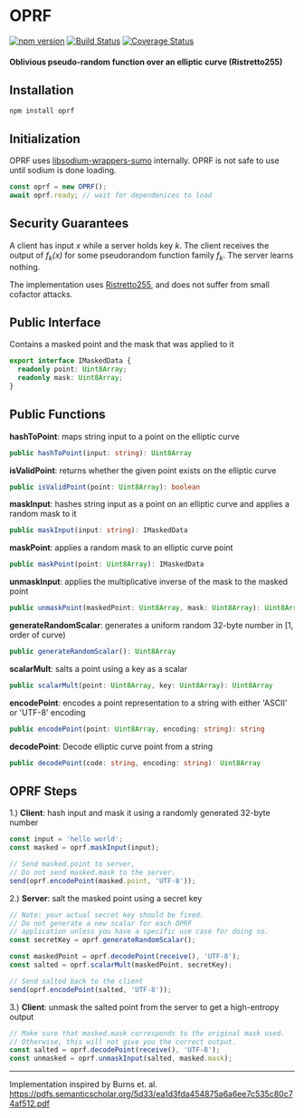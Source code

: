 # OPRF
[![npm version](https://badge.fury.io/js/oprf.svg)](https://badge.fury.io/js/oprf) 
[![Build Status](https://travis-ci.org/multiparty/oprf.svg?branch=master)](https://travis-ci.org/multiparty/oprf)
[![Coverage Status](https://coveralls.io/repos/github/multiparty/oprf/badge.svg?branch=master)](https://coveralls.io/github/multiparty/oprf?branch=master)

#### Oblivious pseudo-random function over an elliptic curve (Ristretto255)

## Installation
```npm install oprf```

## Initialization 
OPRF uses [libsodium-wrappers-sumo](https://github.com/jedisct1/libsodium.js) internally. OPRF is not safe to use until sodium is done loading.

```Typescript
const oprf = new OPRF();
await oprf.ready; // wait for dependenices to load
```

## Security Guarantees
A client has input _x_ while a server holds key _k_. The client receives the output of *f<sub>k</sub>(x)* for some pseudorandom function family *f<sub>k</sub>*. The server learns nothing.

The implementation uses [Ristretto255](https://libsodium.gitbook.io/doc/advanced/point-arithmetic/ristretto), and does not suffer from small cofactor attacks.

## Public Interface
Contains a masked point and the mask that was applied to it
```Typescript
export interface IMaskedData {
  readonly point: Uint8Array;
  readonly mask: Uint8Array;
}
```

## Public Functions

**hashToPoint**: maps string input to a point on the elliptic curve
```Typescript
public hashToPoint(input: string): Uint8Array
```

**isValidPoint**: returns whether the given point exists on the elliptic curve
```Typescript
public isValidPoint(point: Uint8Array): boolean
```

**maskInput**: hashes string input as a point on an elliptic curve and applies a random mask to it
```Typescript
public maskInput(input: string): IMaskedData
```

**maskPoint**: applies a random mask to an elliptic curve point
```Typescript
public maskPoint(point: Uint8Array): IMaskedData
```

**unmaskInput**: applies the multiplicative inverse of the mask to the masked point
```Typescript
public unmaskPoint(maskedPoint: Uint8Array, mask: Uint8Array): Uint8Array
```

**generateRandomScalar**: generates a uniform random 32-byte number in [1, order of curve)
```Typescript
public generateRandomScalar(): Uint8Array
```

**scalarMult**: salts a point using a key as a scalar
```Typescript
public scalarMult(point: Uint8Array, key: Uint8Array): Uint8Array
```

**encodePoint**: encodes a point representation to a string with either 'ASCII' or 'UTF-8' encoding
```Typescript
public encodePoint(point: Uint8Array, encoding: string): string
```

**decodePoint**: Decode elliptic curve point from a string
```Typescript
public decodePoint(code: string, encoding: string): Uint8Array
```

## OPRF Steps
1.) **Client**: hash input and mask it using a randomly generated 32-byte number
```Typescript
const input = 'hello world';
const masked = oprf.maskInput(input);

// Send masked.point to server,
// Do not send masked.mask to the server.
send(oprf.encodePoint(masked.point, 'UTF-8'));
```

2.) **Server**: salt the masked point using a secret key
```Typescript
// Note: your actual secret key should be fixed.
// Do not generate a new scalar for each OPRF
// application unless you have a specific use case for doing so.
const secretKey = oprf.generateRandomScalar();

const maskedPoint = oprf.decodePoint(receive(), 'UTF-8');
const salted = oprf.scalarMult(maskedPoint, secretKey);

// Send salted back to the client
send(oprf.encodePoint(salted, 'UTF-8'));
```

3.) **Client**: unmask the salted point from the server to get a high-entropy output
```Typescript
// Make sure that masked.mask corresponds to the original mask used. 
// Otherwise, this will not give you the correct output.
const salted = oprf.decodePoint(receive(), 'UTF-8'); 
const unmasked = oprf.unmaskInput(salted, masked.mask);
```


-----
Implementation inspired by Burns et. al.
https://pdfs.semanticscholar.org/5d33/ea1d3fda454875a6a6ee7c535c80c74af512.pdf
